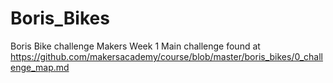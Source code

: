 # Boris_Bikes

Boris Bike challenge Makers Week 1
Main challenge found at https://github.com/makersacademy/course/blob/master/boris_bikes/0_challenge_map.md
